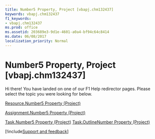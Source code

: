 ```yaml
---
title: Number5 Property, Project [vbapj.chm132437]
keywords: vbapj.chm132437
f1_keywords:
- vbapj.chm132437
ms.prod: office
ms.assetid: 203689e3-9d1e-4601-a0a4-bf94c64c8414
ms.date: 06/08/2017
localization_priority: Normal
---
```



# Number5 Property, Project [vbapj.chm132437]

Hi there! You have landed on one of our F1 Help redirector pages. Please select the topic you were looking for below.

[Resource.Number5 Property (Project)](http://msdn.microsoft.com/library/681e6417-3015-982c-314b-25b9cccc2983%28Office.15%29.aspx)

[Assignment.Number5 Property (Project)](http://msdn.microsoft.com/library/7c3595ad-caa9-2bce-6d31-8f7e114d4445%28Office.15%29.aspx)

[Task.Number5 Property (Project)](http://msdn.microsoft.com/library/da7d7c45-b202-8e2c-af6a-c1bf0b1c605e%28Office.15%29.aspx)
[Task.OutlineNumber Property (Project)](http://msdn.microsoft.com/library/68c0a85b-99e2-7624-705b-c67e8ad96fc7%28Office.15%29.aspx)

[!include[Support and feedback](~/includes/feedback-boilerplate.md)]
